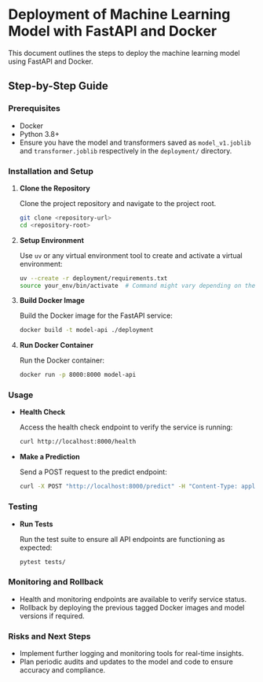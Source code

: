 # Deployment of Machine Learning Model with FastAPI and Docker

This document outlines the steps to deploy the machine learning model using FastAPI and Docker.

## Step-by-Step Guide

### Prerequisites

- Docker
- Python 3.8+
- Ensure you have the model and transformers saved as `model_v1.joblib` and `transformer.joblib` respectively in the `deployment/` directory.

### Installation and Setup

1. **Clone the Repository**
   
   Clone the project repository and navigate to the project root.
   ```bash
   git clone <repository-url>
   cd <repository-root>
   ```

2. **Setup Environment**

   Use `uv` or any virtual environment tool to create and activate a virtual environment:
   ```bash
   uv --create -r deployment/requirements.txt
   source your_env/bin/activate  # Command might vary depending on the tool used
   ```

3. **Build Docker Image**

   Build the Docker image for the FastAPI service:
   ```bash
   docker build -t model-api ./deployment
   ```

4. **Run Docker Container**

   Run the Docker container:
   ```bash
   docker run -p 8000:8000 model-api
   ```

### Usage

- **Health Check**

  Access the health check endpoint to verify the service is running:
  ```bash
  curl http://localhost:8000/health
  ```

- **Make a Prediction**

  Send a POST request to the predict endpoint:
  ```bash
  curl -X POST "http://localhost:8000/predict" -H "Content-Type: application/json" -d '{"feature1": 0.5}'
  ```

### Testing

- **Run Tests**

  Run the test suite to ensure all API endpoints are functioning as expected:
  ```bash
  pytest tests/
  ```

### Monitoring and Rollback

- Health and monitoring endpoints are available to verify service status.
- Rollback by deploying the previous tagged Docker images and model versions if required.

### Risks and Next Steps

- Implement further logging and monitoring tools for real-time insights.
- Plan periodic audits and updates to the model and code to ensure accuracy and compliance.

